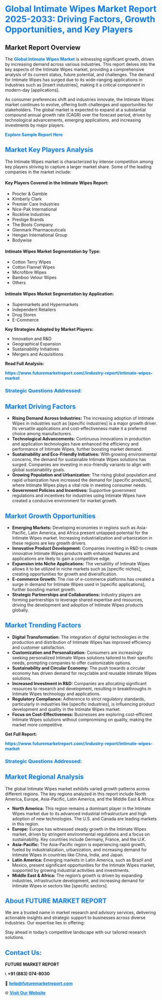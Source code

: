 <h1 style="color: #007BFF;">Global Intimate Wipes Market Report 2025-2033: Driving Factors, Growth Opportunities, and Key Players</h1>

<section id="overview">
<h2>Market Report Overview</h2>
<p>The <a href="https://www.futuremarketreport.com//industry-report/intimate-wipes-market" style="color: #007BFF; text-decoration: none;"><strong>Global Intimate Wipes Market</strong></a> is witnessing significant growth, driven by increasing demand across various industries. This report delves into the key aspects of the Intimate Wipes market, providing a comprehensive analysis of its current status, future potential, and challenges. The demand for Intimate Wipes has surged due to its wide-ranging applications in industries such as [insert industries], making it a critical component in modern-day [applications].</p>
<p>As consumer preferences shift and industries innovate, the Intimate Wipes market continues to evolve, offering both challenges and opportunities for stakeholders. The global market is expected to expand at a substantial compound annual growth rate (CAGR) over the forecast period, driven by technological advancements, emerging applications, and increasing investments by major players.</p>
</section>

<section id="overview">
<p><a href="https://www.futuremarketreport.com//request-sample/reportId=51795" style="color: #007BFF; text-decoration: none;"><strong>Explore Sample Report Here</strong></a></p>
</section>

<section id="key-players">
<h2 style="color: #007BFF;">Market Key Players Analysis</h2>
<p>The Intimate Wipes market is characterized by intense competition among key players striving to capture a larger market share. Some of the leading companies in the market include:</p>
<h4>Key Players Covered in the Intimate Wipes Report:</h4>
<ul><li>Procter &amp; Gamble</li><li>Kimberly Clark</li><li>Premier Care Industries</li><li>Nice-Pak International</li><li>Rockline Industries</li><li>Prestige Brands</li><li>The Boots Company</li><li>Glenmark Pharmaceuticals</li><li>Hengan International Group</li><li>Bodywise</li></ul>
<h4>Intimate Wipes Market Segmentation by Type:</h4>
<ul><li>Cotton Terry Wipes</li><li>Cotton Flannel Wipes</li><li>Microfibre Wipes</li><li>Bamboo Velour Wipes</li><li>Others</li></ul>

<h4>Intimate Wipes Market Segmentation by Application:</h4>
<ul><li>Supermarkets and Hypermarkets</li><li>Independent Retailers</li><li>Drug Stores</li><li>E-Commerce</li></ul>
<p><strong>Key Strategies Adopted by Market Players:</strong></p>
<ul>
<li>Innovation and R&D</li>
<li>Geographical Expansion</li>
<li>Sustainability Initiatives</li>
<li>Mergers and Acquisitions</li>
</ul>
</section>

<section>
<p><strong>Read Full Analysis: </strong></p><a href="https://www.futuremarketreport.com//industry-report/intimate-wipes-market" style="color: #007BFF; text-decoration: none;"><strong>https://www.futuremarketreport.com//industry-report/intimate-wipes-market</strong></a>
<h3 style="color: #007BFF;">Strategic Questions Addressed:</h3>
</section>

<section id="driving-factors">
<h2 style="color: #007BFF;">Market Driving Factors</h2>
<ul>
<li><strong>Rising Demand Across Industries:</strong> The increasing adoption of Intimate Wipes in industries such as [specific industries] is a major growth driver. Its versatile applications and cost-effectiveness make it a preferred choice among manufacturers.</li>
<li><strong>Technological Advancements:</strong> Continuous innovations in production and application technologies have enhanced the efficiency and performance of Intimate Wipes, further boosting market demand.</li>
<li><strong>Sustainability and Eco-Friendly Initiatives:</strong> With growing environmental concerns, the demand for sustainable Intimate Wipes solutions has surged. Companies are investing in eco-friendly variants to align with global sustainability goals.</li>
<li><strong>Growing Population and Urbanization:</strong> The rising global population and rapid urbanization have increased the demand for [specific products], where Intimate Wipes plays a vital role in meeting consumer needs.</li>
<li><strong>Government Policies and Incentives:</strong> Supportive government regulations and incentives for industries using Intimate Wipes have created a conducive environment for market growth.</li>
</ul>
</section>

<section id="growth-opportunities">
<h2 style="color: #007BFF;">Market Growth Opportunities</h2>
<ul>
<li><strong>Emerging Markets:</strong> Developing economies in regions such as Asia-Pacific, Latin America, and Africa present untapped potential for the Intimate Wipes market. Increasing industrialization and urbanization in these regions are key growth drivers.</li>
<li><strong>Innovative Product Development:</strong> Companies investing in R&D to create innovative Intimate Wipes products with enhanced features and applications are likely to gain a competitive edge.</li>
<li><strong>Expansion into Niche Applications:</strong> The versatility of Intimate Wipes allows it to be utilized in niche markets such as [specific niches], creating opportunities for growth and diversification.</li>
<li><strong>E-commerce Growth:</strong> The rise of e-commerce platforms has created a surge in demand for Intimate Wipes used in [specific applications], further boosting market growth.</li>
<li><strong>Strategic Partnerships and Collaborations:</strong> Industry players are forming partnerships to leverage shared expertise and resources, driving the development and adoption of Intimate Wipes products globally.</li>
</ul>
</section>

<section id="trending-factors">
<h2 style="color: #007BFF;">Market Trending Factors</h2>
<ul>
<li><strong>Digital Transformation:</strong> The integration of digital technologies in the production and distribution of Intimate Wipes has improved efficiency and customer satisfaction.</li>
<li><strong>Customization and Personalization:</strong> Consumers are increasingly seeking personalized Intimate Wipes solutions tailored to their specific needs, prompting companies to offer customizable options.</li>
<li><strong>Sustainability and Circular Economy:</strong> The push towards a circular economy has driven demand for recyclable and reusable Intimate Wipes solutions.</li>
<li><strong>Increased Investment in R&D:</strong> Companies are allocating significant resources to research and development, resulting in breakthroughs in Intimate Wipes technology and applications.</li>
<li><strong>Regulatory Compliance:</strong> Adherence to strict regulatory standards, particularly in industries like [specific industries], is influencing product development and quality in the Intimate Wipes market.</li>
<li><strong>Focus on Cost-Effectiveness:</strong> Businesses are exploring cost-efficient Intimate Wipes solutions without compromising on quality, making the market more competitive.</li>
</ul>
</section>

<section>
<p><strong>Get Full Report: </strong></p><a href="https://www.futuremarketreport.com//industry-report/intimate-wipes-market" style="color: #007BFF; text-decoration: none;"><strong>https://www.futuremarketreport.com//industry-report/intimate-wipes-market</strong></a>
<h3 style="color: #007BFF;">Strategic Questions Addressed:</h3>
</section>


<section id="regional-analysis">
<h2 style="color: #007BFF;">Market Regional Analysis</h2>
<p>The global Intimate Wipes market exhibits varied growth patterns across different regions. The key regions analyzed in this report include North America, Europe, Asia-Pacific, Latin America, and the Middle East & Africa:</p>
<ul>
<li><strong>North America:</strong> This region remains a dominant player in the Intimate Wipes market due to its advanced industrial infrastructure and high adoption of new technologies. The U.S. and Canada are leading markets in this region.</li>
<li><strong>Europe:</strong> Europe has witnessed steady growth in the Intimate Wipes market, driven by stringent environmental regulations and a focus on sustainability. Key countries include Germany, France, and the U.K.</li>
<li><strong>Asia-Pacific:</strong> The Asia-Pacific region is experiencing rapid growth, fueled by industrialization, urbanization, and increasing demand for Intimate Wipes in countries like China, India, and Japan.</li>
<li><strong>Latin America:</strong> Emerging markets in Latin America, such as Brazil and Mexico, present significant opportunities for the Intimate Wipes market, supported by growing industrial activities and investments.</li>
<li><strong>Middle East & Africa:</strong> The region’s growth is driven by expanding industries, infrastructure development, and increasing demand for Intimate Wipes in sectors like [specific sectors].</li>
</ul>
</section>

<footer>
<h2 style="color: #007BFF;">About FUTURE MARKET REPORT</h2>
<p>We are a trusted name in market research and advisory services, delivering actionable insights and strategic support to businesses across diverse industries. Our expertise lies in offering:</p>

<p>Stay ahead in today’s competitive landscape with our tailored research solutions.</p>

<h2 style="color: #007BFF;">Contact Us:</h2>
<p><strong>FUTURE MARKET REPORT</strong></p>
<p>📞 <strong>+91 (883) 074-8030</strong></p>
<p>📧 <strong><a href="mailto:help@futuremarketreport.com" style="color: #007BFF;">help@futuremarketreport.com</a></strong></p>
<p>🌐 <strong><a href="https://www.futuremarketreport.com/" style="color: #007BFF;">Visit Our Website</a></strong></p>
</footer>